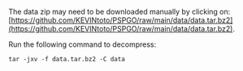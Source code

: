 The data zip may need to be downloaded manually by clicking on: [https://github.com/KEVINtoto/PSPGO/raw/main/data/data.tar.bz2](https://github.com/KEVINtoto/PSPGO/raw/main/data/data.tar.bz2).

Run the following command to decompress:
```
tar -jxv -f data.tar.bz2 -C data
```

